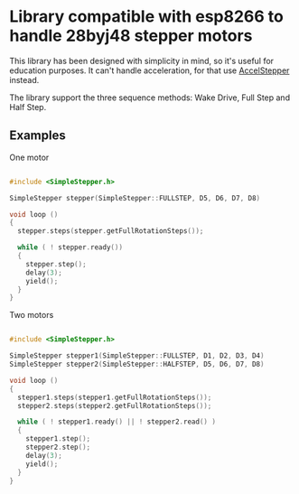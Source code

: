 # Library compatible with esp8266 to handle 28byj48 stepper motors

This library has been designed with simplicity in mind, so it's useful for education purposes. It can't handle acceleration, for that use [AccelStepper](http://www.airspayce.com/mikem/arduino/AccelStepper/) instead.

The library support the three sequence methods: Wake Drive, Full Step and Half Step.

Examples
--------

One motor

```c

#include <SimpleStepper.h>

SimpleStepper stepper(SimpleStepper::FULLSTEP, D5, D6, D7, D8)

void loop ()
{
  stepper.steps(stepper.getFullRotationSteps());

  while ( ! stepper.ready())
  {
    stepper.step();
    delay(3);
    yield();
  }
}

```

Two motors

```c

#include <SimpleStepper.h>

SimpleStepper stepper1(SimpleStepper::FULLSTEP, D1, D2, D3, D4)
SimpleStepper stepper2(SimpleStepper::HALFSTEP, D5, D6, D7, D8)

void loop ()
{
  stepper1.steps(stepper1.getFullRotationSteps());
  stepper2.steps(stepper2.getFullRotationSteps());

  while ( ! stepper1.ready() || ! stepper2.read() )
  {
    stepper1.step();
    stepper2.step();
    delay(3);
    yield();
  }
}

```
